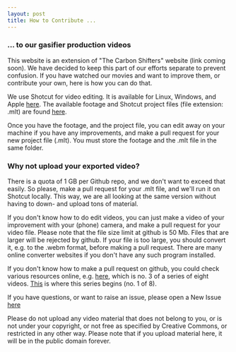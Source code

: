 ```yaml
---
layout: post
title: How to Contribute ...
---
```

### ... to our gasifier production videos

This website is an extension of "The Carbon Shifters" website (link coming soon). We have decided to keep this part of our efforts separate to prevent confusion. If you have watched our movies and want to improve them, or contribute your own, here is how you can do that.   

We use Shotcut for video editing. It is available for Linux, Windows, and Apple <a href="https://shotcut.org">here</a>. 
The available footage and Shotcut project files (file extension: .mlt) are found [here](/assets/). 

Once you have the footage, and the project file, you can edit away on your machine if you have any improvements, and make a pull request for your new project file (.mlt). You must store the footage and the .mlt file in the same folder.

### Why not upload your exported video? 
There is a quota of 1 GB per Github repo, and we don't want to exceed that easily. 
So please, make a pull request for your .mlt file, and we'll run it on Shotcut locally. This way, we are all looking at the same version without having to down- and upload tons of material.

If you don't know how to do edit videos, you can just make a video of your improvement with your (phone) camera, and make a pull request for your video file. Please note that the file size limit at github is 50 Mb. Files that are larger will be rejected by github. If your file is too large, you should convert it, e.g. to the .webm format, before making a pull request. There are many online converter websites if you don't have any such program installed. 

If you don't know how to make a pull request on github, you could check various resources online, e.g. [here](https://www.youtube.com/watch?v=_NrSWLQsDL4), which is no. 3 of a series of eight videos. 
[This](https://www.youtube.com/watch?v=BCQHnlnPusY) is where this series begins (no. 1 of 8). 

If you have questions, or want to raise an issue, please open a New Issue [here](https://github.com/zorbathegreek/gasifier-production/issues/new)

Please do not upload any video material that does not belong to you, or is not under your copyright, or not free as specified by Creative Commons, or restricted in any other way. Please note that if you upload material here, it will be in the public domain forever. 
